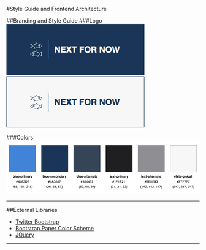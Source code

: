 #Style Guide and Frontend Architecture

##Branding and Style Guide
###Logo
![alt text](assets/img/logo-dark.png "Logo on Dark Background")
![alt text](assets/img/logo-bright.png "Logo on Bright Background")

###Colors
![alt text](assets/img/brand-colors.png "Colors")

---

##External Libraries
- [Twitter Bootstrap](http://getbootstrap.com/)
- [Bootstrap Paper Color Scheme](https://bootswatch.com/paper/)
- [JQuery](https://jquery.com/)

---